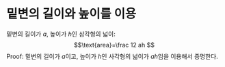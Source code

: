 # 밑변의 길이와 높이를 이용
밑변의 길이가 $a$, 높이가 $h$인 삼각형의 넓이:
$$\text{area}=\frac 12 ah $$
Proof:
 밑변의 길이가 $a$이고, 높이가 $h$인 사각형의 넓이가 $ah$임을 이용해서 증명한다. 